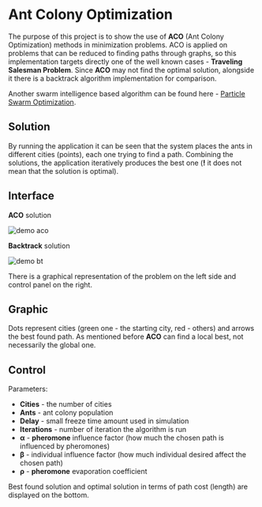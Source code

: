 # Ant Colony Optimization

The purpose of this project is to show the use of **ACO** (Ant Colony Optimization) methods in minimization problems. ACO is applied on problems that can be reduced to finding paths through graphs, so this implementation targets directly one of the well known cases - **Traveling Salesman Problem**. Since **ACO** may not find the optimal solution, alongside it there is a backtrack algorithm implementation for comparison.

Another swarm intelligence based algorithm can be found here - [Particle Swarm Optimization](https://github.com/Iulian-Stan/particle-swarm-optimization).

## Solution
By running the application it can be seen that the system places the ants in different cities (points), each one trying to find a path. Combining the solutions, the application iteratively produces the best one (**!** it does not mean that the solution is optimal).

## Interface

**ACO** solution

![demo aco](https://raw.githubusercontent.com/Iulian-Stan/AntColonyOptimization/007bc8ab8c6d810cbf6e76083c8fa28b72f6b0fc/demo%20aco.PNG)

**Backtrack** solution

![demo bt](https://raw.githubusercontent.com/Iulian-Stan/AntColonyOptimization/007bc8ab8c6d810cbf6e76083c8fa28b72f6b0fc/demo%20bt.PNG)

There is a graphical representation of the problem on the left side and control panel on the right.

## Graphic
Dots represent cities (green one - the starting city, red - others) and arrows the best found path. As mentioned before **ACO** can find a local best, not necessarily the global one.

## Control
Parameters:
* **Cities** - the number of cities
* **Ants** - ant colony population
* **Delay** - small freeze time amount used in simulation
* **Iterations** - number of iteration the algorithm is run
* **α** - **pheromone** influence factor (how much the chosen path is influenced by pheromones)
* **β** - individual influence factor (how much individual desired affect the chosen path)
* **ρ** - **pheromone** evaporation coefficient

Best found solution and optimal solution in terms of path cost (length) are displayed on the bottom.